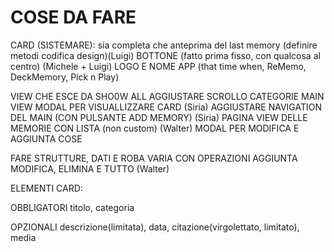 #  COSE DA FARE





CARD (SISTEMARE): sia completa che anteprima del last memory (definire metodi codifica design)(Luigi)
BOTTONE (fatto prima fisso, con qualcosa al centro)   (Michele + Luigi)
LOGO E NOME APP (that time when, ReMemo, DeckMemory, Pick n Play)




VIEW CHE ESCE DA SHO0W ALL
AGGIUSTARE SCROLLO CATEGORIE MAIN VIEW
MODAL PER VISUALLIZZARE CARD (Siria)
AGGIUSTARE NAVIGATION DEL MAIN (CON PULSANTE ADD MEMORY) (Siria)
PAGINA VIEW DELLE MEMORIE CON LISTA (non custom) (Walter)
MODAL PER MODIFICA E AGGIUNTA COSE




FARE STRUTTURE, DATI E ROBA VARIA CON OPERAZIONI AGGIUNTA MODIFICA, ELIMINA E TUTTO (Walter)

















ELEMENTI CARD:

OBBLIGATORI titolo, categoria

OPZIONALI descrizione(limitata), data, citazione(virgolettato, limitato), media
